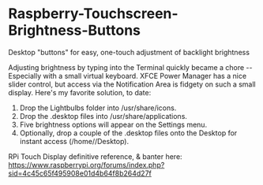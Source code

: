# Raspberry-Touchscreen-Brightness-Buttons
Desktop "buttons" for easy, one-touch adjustment of backlight brightness

Adjusting brightness by typing into the Terminal quickly became a chore -- Especially with a small virtual keyboard.
XFCE Power Manager has a nice slider control, but access via the Notification Area is fidgety on such a small display.
Here's my favorite solution, to date:

1.  Drop the Lightbulbs folder into /usr/share/icons.
2.  Drop the .desktop files into /usr/share/applications.
3.  Five brightness options will appear on the Settings menu.
4.  Optionally, drop a couple of the .desktop files onto the Desktop for instant access (/home/<user>/Desktop).

RPi Touch Display definitive reference, & banter here:
  https://www.raspberrypi.org/forums/index.php?sid=4c45c65f495908e01d4b64f8b264d27f

